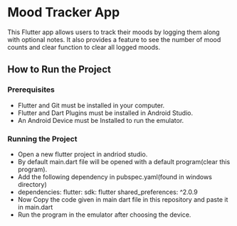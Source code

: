 # Mood Tracker App

This Flutter app allows users to track their moods by logging them along with optional notes. It also provides a feature to see the number of mood counts and clear function to clear all logged moods.

## How to Run the Project

### Prerequisites
- Flutter and Git must be installed in your computer.
- Flutter and Dart Plugins must be installed in Android Studio.
- An Android Device must be Installed to run the emulator.

### Running the Project
- Open a new flutter project in andriod studio.
- By default main.dart file will be opened with a default program(clear this program).
- Add the following dependency in pubspec.yaml(found in windows directory)
- dependencies:
  flutter:
    sdk: flutter
  shared_preferences: ^2.0.9
- Now Copy the code given in main dart file in this repository and paste it in main.dart
- Run the program in the emulator after choosing the device.
  

